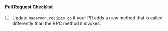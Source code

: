 #### Pull Request Checklist
- [ ] Update `macaroon_recipes.go` if your PR adds a new method that is called
  differently than the RPC method it invokes.
